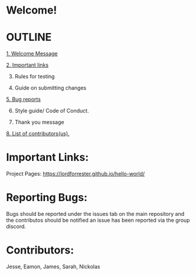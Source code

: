 # <a name="welcome">Welcome!</a>

# OUTLINE

[1. Welcome Message](#welcome)

[2. Important links](#importantLinks)

3. Rules for testing

4. Guide on submitting changes

[5.  Bug reports](#reportingBugs)

6. Style guide/ Code of Conduct.

7. Thank you message

[8. List of contributors(us).](#contributors)

# <a name="importantLinks">Important Links:</a><br>
Project Pages: https://lordforrester.github.io/hello-world/

# <a name="reportingBugs">Reporting Bugs:</a> <br>
Bugs should be reported under the issues tab on the main repository and the contributos should be notified an issue has been reported via the group discord.

# <a name="contributors">Contributors:</a> <br>
Jesse, Eamon, James, Sarah, Nickolas
